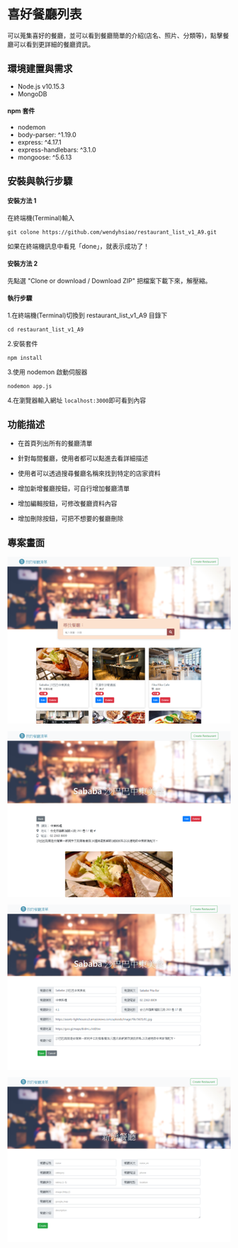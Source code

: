# 喜好餐廳列表

可以蒐集喜好的餐廳，並可以看到餐廳簡單的介紹(店名、照片、分類等)，點擊餐廳可以看到更詳細的餐廳資訊。

## 環境建置與需求

- Node.js v10.15.3
- MongoDB

#### npm 套件

- nodemon
- body-parser: ^1.19.0
- express: ^4.17.1
- express-handlebars: ^3.1.0
- mongoose: ^5.6.13

## 安裝與執行步驟

#### 安裝方法 1

在終端機(Terminal)輸入

```
git colone https://github.com/wendyhsiao/restaurant_list_v1_A9.git
```

如果在終端機訊息中看見「done」，就表示成功了！

#### 安裝方法 2

先點選 "Clone or download / Download ZIP" 把檔案下載下來，解壓縮。

#### 執行步驟

1.在終端機(Terminal)切換到 restaurant_list_v1_A9 目錄下

```
cd restaurant_list_v1_A9
```

2.安裝套件

```
npm install
```

3.使用 nodemon 啟動伺服器

```
nodemon app.js
```

4.在瀏覽器輸入網址 `localhost:3000`即可看到內容

## 功能描述

- 在首頁列出所有的餐廳清單
- 針對每間餐廳，使用者都可以點進去看詳細描述
- 使用者可以透過搜尋餐廳名稱來找到特定的店家資料

- 增加新增餐廳按鈕，可自行增加餐廳清單
- 增加編輯按鈕，可修改餐廳資料內容
- 增加刪除按鈕，可把不想要的餐廳刪除

## 專案畫面

![image](https://github.com/wendyhsiao/restaurant_list_v1_A9/blob/master/public/img/index.PNG)

![image](https://github.com/wendyhsiao/restaurant_list_v1_A9/blob/master/public/img/detail.PNG)

![image](https://github.com/wendyhsiao/restaurant_list_v1_A9/blob/master/public/img/edit.PNG)

![image](https://github.com/wendyhsiao/restaurant_list_v1_A9/blob/master/public/img/create.PNG)
